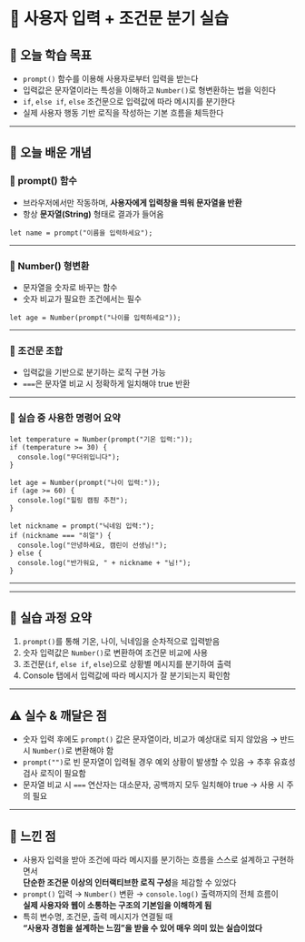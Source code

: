 # 📘 사용자 입력 + 조건문 분기 실습

## 🎯 오늘 학습 목표
- `prompt()` 함수를 이용해 사용자로부터 입력을 받는다  
- 입력값은 문자열이라는 특성을 이해하고 `Number()`로 형변환하는 법을 익힌다  
- `if`, `else if`, `else` 조건문으로 입력값에 따라 메시지를 분기한다  
- 실제 사용자 행동 기반 로직을 작성하는 기본 흐름을 체득한다

---

## 🧠 오늘 배운 개념

### 🔹 prompt() 함수
- 브라우저에서만 작동하며, **사용자에게 입력창을 띄워 문자열을 반환**
- 항상 **문자열(String)** 형태로 결과가 들어옴

```
let name = prompt("이름을 입력하세요");
```

---

### 🔹 Number() 형변환
- 문자열을 숫자로 바꾸는 함수  
- 숫자 비교가 필요한 조건에서는 필수

```
let age = Number(prompt("나이를 입력하세요"));
```

---

### 🔹 조건문 조합
- 입력값을 기반으로 분기하는 로직 구현 가능
- `===`은 문자열 비교 시 정확하게 일치해야 true 반환

---

### 🔹 실습 중 사용한 명령어 요약

```
let temperature = Number(prompt("기온 입력:"));
if (temperature >= 30) {
  console.log("무더위입니다");
}

let age = Number(prompt("나이 입력:"));
if (age >= 60) {
  console.log("힐링 캠핑 추천");
}

let nickname = prompt("닉네임 입력:");
if (nickname === "히얼") {
  console.log("안녕하세요, 캠린이 선생님!");
} else {
  console.log("반가워요, " + nickname + "님!");
}
```

---

---

## 🧪 실습 과정 요약
1. `prompt()`를 통해 기온, 나이, 닉네임을 순차적으로 입력받음  
2. 숫자 입력값은 `Number()`로 변환하여 조건문 비교에 사용  
3. 조건문(`if`, `else if`, `else`)으로 상황별 메시지를 분기하여 출력  
4. Console 탭에서 입력값에 따라 메시지가 잘 분기되는지 확인함

---

## ⚠️ 실수 & 깨달은 점
- 숫자 입력 후에도 `prompt()` 값은 문자열이라, 비교가 예상대로 되지 않았음 → 반드시 `Number()`로 변환해야 함  
- `prompt("")`로 빈 문자열이 입력될 경우 예외 상황이 발생할 수 있음 → 추후 유효성 검사 로직이 필요함  
- 문자열 비교 시 `===` 연산자는 대소문자, 공백까지 모두 일치해야 true → 사용 시 주의 필요

---

## 💭 느낀 점
- 사용자 입력을 받아 조건에 따라 메시지를 분기하는 흐름을 스스로 설계하고 구현하면서  
  **단순한 조건문 이상의 인터랙티브한 로직 구성**을 체감할 수 있었다  
- `prompt()` 입력 → `Number()` 변환 → `console.log()` 출력까지의 전체 흐름이  
  **실제 사용자와 웹이 소통하는 구조의 기본임을 이해하게 됨**  
- 특히 변수명, 조건문, 출력 메시지가 연결될 때  
  **“사용자 경험을 설계하는 느낌”을 받을 수 있어 매우 의미 있는 실습이었다**
